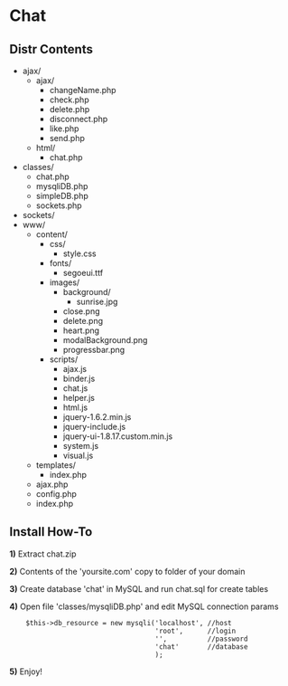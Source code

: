 Chat
===========================

Distr Contents
-----------------------------------------------

* ajax/
   * ajax/
      * changeName.php
      * check.php
      * delete.php
      * disconnect.php
      * like.php
      * send.php
   * html/
      * chat.php
* classes/
   * chat.php
   * mysqliDB.php
   * simpleDB.php
   * sockets.php
* sockets/
* www/
   * content/
      * css/
         * style.css
      * fonts/
         * segoeui.ttf
      * images/
         * background/
            * sunrise.jpg
         * close.png
         * delete.png
         * heart.png
         * modalBackground.png
         * progressbar.png
      * scripts/
         * ajax.js
         * binder.js
         * chat.js
         * helper.js
         * html.js
         * jquery-1.6.2.min.js
         * jquery-include.js
         * jquery-ui-1.8.17.custom.min.js
         * system.js
         * visual.js
   * templates/
      * index.php
   * ajax.php
   * config.php
   * index.php

Install How-To
-----------------------------------------------

__1)__  Extract chat.zip

__2)__  Contents of the 'yoursite.com' copy to folder of your domain

__3)__  Create database 'chat' in MySQL and run chat.sql for create tables

__4)__  Open file 'classes/mysqliDB.php' and edit MySQL connection params

```
    $this->db_resource = new mysqli('localhost', //host
                                    'root',      //login
                                    '',          //password
                                    'chat'       //database
                                    );
```

__5)__  Enjoy!